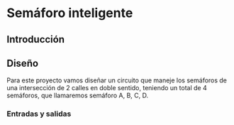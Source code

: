 # Semáforo inteligente

## Introducción

## Diseño

Para este proyecto vamos diseñar un circuito que maneje los semáforos de una intersección de 2 calles en doble sentido, teniendo un total de 4 semáforos, que llamaremos semáforo A, B, C, D.

### Entradas y salidas


